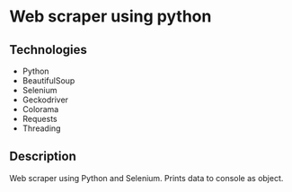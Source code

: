 # Web scraper using python

## Technologies

- Python
- BeautifulSoup
- Selenium
- Geckodriver
- Colorama
- Requests
- Threading

## Description

Web scraper using Python and Selenium. Prints data to console as object.
